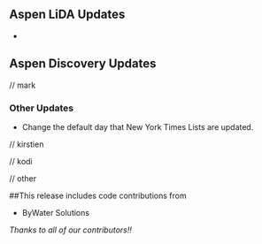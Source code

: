 ## Aspen LiDA Updates
- 

## Aspen Discovery Updates
// mark
### Other Updates
- Change the default day that New York Times Lists are updated. 

// kirstien


// kodi

// other

##This release includes code contributions from
- ByWater Solutions

_Thanks to all of our contributors!!_
